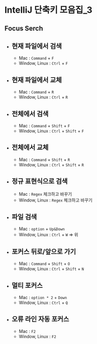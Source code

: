 # IntelliJ 단축키 모음집_3

## Focus Serch

- ## **현재 파일에서 검색**

  - Mac : ```Command``` + ```F```
  - Window, Linux : ```Ctrl``` + ```F```


- ## **현재 파일에서 교체**

  - Mac : ```Command``` + ```R```
  - Window, Linux : ```Ctrl``` + ```R```


- ## **전체에서 검색**

  - Mac : ```Command``` + ```Shift``` + ```F```
  - Window, Linux : ```Ctrl``` + ```Shift``` + ```F```


- ## **전체에서 교체**

  - Mac : ```Command``` + ```Shift``` + ```R```
  - Window, Linux : ```Ctrl``` + ```Shift``` + ```R```


- ## **정규 표현식으로 검색**

  - Mac : ```Regex``` 체크하고 바꾸기
  - Window, Linux : ```Regex``` 체크하고 바꾸기


- ## **파일 검색**

  - Mac : ```option``` + ```Up&Down```
  - Window, Linux : ```Ctrl``` + ```W``` => 위


- ## **포커스 뒤로/앞으로 가기**

  - Mac : ```Command``` + ```Shift``` + ```O```
  - Window, Linux : ```Ctrl``` + ```Shift``` + ```N```


- ## **멀티 포커스**

  - Mac : ```option * 2``` + ```Down```
  - Window, Linux : ```Ctrl``` + ```Q```


- ## **오류 라인 자동 포커스**

  - Mac : ```F2```
  - Window, Linux : ```F2```
